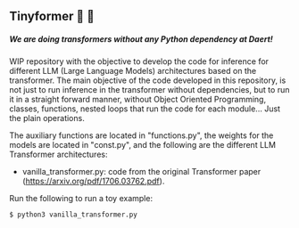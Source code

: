 ## Tinyformer :microscope: :robot:
##### We are doing transformers without any Python dependency at Daert!

WIP repository with the objective to develop the code for inference for different LLM (Large Language Models) architectures based on the transformer. The main objective of the code developed in this repository, is not just to run inference in the transformer without dependencies, but to run it in a straight forward manner, without Object Oriented Programming, classes, functions, nested loops that run the code for each module... Just the plain operations.

The auxiliary functions are located in "functions.py", the weights for the models are located in "const.py", and the following are the different LLM Transformer architectures:
- vanilla_transformer.py: code from the original Transformer paper (https://arxiv.org/pdf/1706.03762.pdf).

Run the following to run a toy example:
~~~bash
$ python3 vanilla_transformer.py
~~~